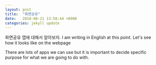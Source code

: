 ```yaml
---
layout: post
title:  "화면공유"
date:   2018-08-21 13:58:44 +0900
categories: jekyll update
---
```


화면공유 앱에 대해서 알아보자.
I am writing in English at this point.
Let's see how it looks like on the webpage

There are lots of apps we can use but it is important to decide specific purpose for what we are going to do with.


